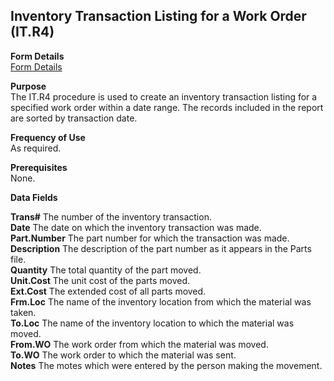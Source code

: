 ##  Inventory Transaction Listing for a Work Order (IT.R4)

<PageHeader />

**Form Details**  
[ Form Details ](IT-R4-1/)   

**Purpose**  
The IT.R4 procedure is used to create an inventory transaction listing for a
specified work order within a date range. The records included in the report
are sorted by transaction date.

**Frequency of Use**  
As required.

**Prerequisites**  
None.

**Data Fields**

**Trans#** The number of the inventory transaction.  
**Date** The date on which the inventory transaction was made.  
**Part.Number** The part number for which the transaction was made.  
**Description** The description of the part number as it appears in the Parts
file.  
**Quantity** The total quantity of the part moved.  
**Unit.Cost** The unit cost of the parts moved.  
**Ext.Cost** The extended cost of all parts moved.  
**Frm.Loc** The name of the inventory location from which the material was
taken.  
**To.Loc** The name of the inventory location to which the material was moved.  
**From.WO** The work order from which the material was moved.  
**To.WO** The work order to which the material was sent.  
**Notes** The motes which were entered by the person making the movement.  
  
<badge text= "Version 8.10.57" vertical="middle" />

<PageFooter />